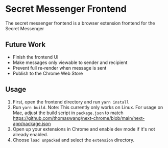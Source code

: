 # Secret Messenger Frontend
The secret messenger frontend is a browser extension frontend for the Secret Messenger

## Future Work
- Finish the frontend UI
- Make messages only viewable to sender and recipient
- Prevent full re-render when message is sent
- Publish to the Chrome Web Store

## Usage
1. First, open the frontend directory and run `yarn install`
2. Run `yarn build`. Note: This currently only works on Linux. For usage on Mac, adjust the build script in `package.json` to match https://github.com/thomaswang/next-chrome/blob/main/next-app/package.json
3. Open up your extensions in Chrome and enable dev mode if it's not already enabled.
4. Choose `load unpacked` and select the `extension` directory.
